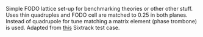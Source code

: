 Simple FODO lattice set-up for benchmarking theories or other other stuff.
Uses thin quadruples and FODO cell are matched to 0.25 in both planes.
Instead of quadrupole for tune matching a matrix element (phase trombone) is used.
Adapted from [this](https://github.com/SixTrack/SixTrack/blob/master/test/orbit6d-element-trombone/createTrombone.madx) Sixtrack test case.